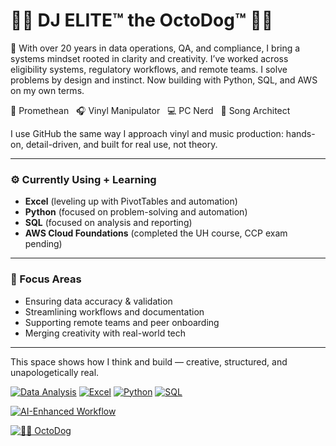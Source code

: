# 🤙🏽 DJ ELITE™ the OctoDog™ 🐙🐶

🎯 With over 20 years in data operations, QA, and compliance, I bring a systems mindset rooted in clarity and creativity. I’ve worked across eligibility systems, regulatory workflows, and remote teams. I solve problems by design and instinct. Now building with Python, SQL, and AWS on my own terms.

🧠 Promethean   🎧 Vinyl Manipulator   💻 PC Nerd   🎼 Song Architect

I use GitHub the same way I approach vinyl and music production: hands-on, detail-driven, and built for real use, not theory.

---

### ⚙️ Currently Using + Learning
- **Excel** (leveling up with PivotTables and automation)
- **Python** (focused on problem-solving and automation)
- **SQL** (focused on analysis and reporting)
- **AWS Cloud Foundations** (completed the UH course, CCP exam pending)

---

### 🎯 Focus Areas
- Ensuring data accuracy & validation
- Streamlining workflows and documentation
- Supporting remote teams and peer onboarding
- Merging creativity with real-world tech

---

This space shows how I think and build — creative, structured, and unapologetically real.

<!-- 🔹 Core Tools & Skills -->
[![Data Analysis](https://img.shields.io/badge/Data_Analysis-1f2937?style=for-the-badge&logo=google-analytics&logoColor=white)]()
[![Excel](https://img.shields.io/badge/Excel-217346?style=for-the-badge&logo=microsoft-excel&logoColor=white)]()
[![Python](https://img.shields.io/badge/Python-3776AB?style=for-the-badge&logo=python&logoColor=white)]()
[![SQL](https://img.shields.io/badge/SQL-336791?style=for-the-badge&logo=postgresql&logoColor=white)]()

<!-- 🤖 AI-Enhanced Workflow -->
[![AI-Enhanced Workflow](https://img.shields.io/badge/AI–Enhanced_Workflow-6a0dad?style=for-the-badge&logo=openai&logoColor=white)]()

<!-- 🎧 Creative Identity -->
[![🐙🐶 OctoDog](https://img.shields.io/badge/🐙🐶_OctoDog-8b5cf6?style=for-the-badge)]()

